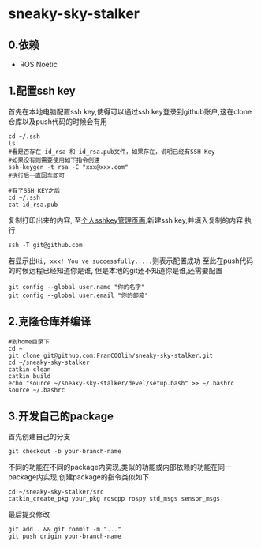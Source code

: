 # sneaky-sky-stalker
## 0.依赖
- ROS Noetic
## 1.配置ssh key
首先在本地电脑配置ssh key,使得可以通过ssh key登录到github账户,这在clone仓库以及push代码的时候会有用
```shell
cd ~/.ssh
ls
#看是否存在 id_rsa 和 id_rsa.pub文件，如果存在，说明已经有SSH Key
#如果没有则需要使用如下指令创建
ssh-keygen -t rsa -C "xxx@xxx.com"
#执行后一直回车即可

#有了SSH KEY之后
cd ~/.ssh
cat id_rsa.pub
```
复制打印出来的内容, 至[个人sshkey管理页面](https://github.com/settings/keys),新建ssh key,并填入复制的内容
执行
```
ssh -T git@github.com
```
若显示出`Hi, xxx! You've successfully.....`则表示配置成功
至此在push代码的时候远程已经知道你是谁, 但是本地的git还不知道你是谁,还需要配置
```shell
git config --global user.name "你的名字"
git config --global user.email "你的邮箱"
```
## 2.克隆仓库并编译
```shell
#到home目录下
cd ~
git clone git@github.com:FranCOOlin/sneaky-sky-stalker.git
cd ~/sneaky-sky-stalker
catkin clean
catkin build
echo "source ~/sneaky-sky-stalker/devel/setup.bash" >> ~/.bashrc
source ~/.bashrc
```
## 3.开发自己的package
首先创建自己的分支
```shell
git checkout -b your-branch-name
```
不同的功能在不同的package内实现,类似的功能或内部依赖的功能在同一package内实现,创建package的指令类似如下
```shell
cd ~/sneaky-sky-stalker/src
catkin_create_pkg your_pkg roscpp rospy std_msgs sensor_msgs
```
最后提交修改
```shell
git add . && git commit -m "..."
git push origin your-branch-name
```
